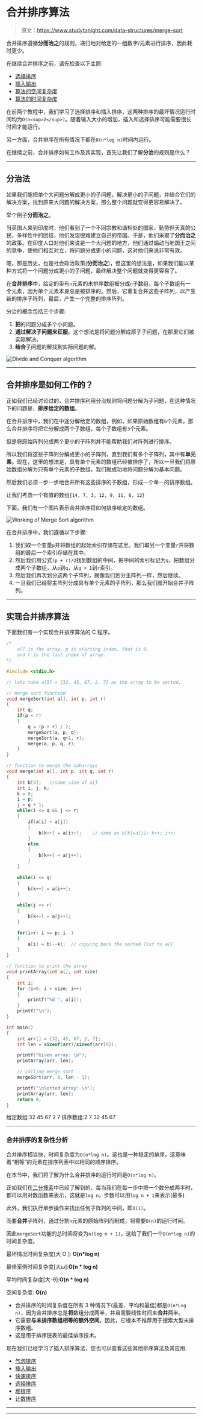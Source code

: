# 合并排序算法

> 原文：<https://www.studytonight.com/data-structures/merge-sort>

合并排序遵循**分而治之**的规则，递归地对给定的一组数字/元素进行排序，因此耗时更少。

在继续合并排序之前，请先检查以下主题:

*   [选择排序](selection-sorting)
*   [插入输出](insertion-sorting)
*   [算法的空间复杂度](space-complexity-of-algorithms)
*   [算法的时间复杂度](time-complexity-of-algorithms)

在前两个教程中，我们学习了选择排序和插入排序，这两种排序的最坏情况运行时间均为`O(n<sup>2</sup>)`。随着输入大小的增加，插入和选择排序可能需要很长时间才能运行。

另一方面，合并排序在所有情况下都在`O(n*log n)`时间内运行。

在继续之前，合并排序如何工作及其实现，首先让我们了解**分治**的规则是什么？

* * *

## 分治法

如果我们能把单个大问题分解成更小的子问题，解决更小的子问题，并结合它们的解决方案，找到原来大问题的解决方案，那么整个问题就变得更容易解决了。

举个例子**分而治之**。

当英国人来到印度时，他们看到了一个不同宗教和谐相处的国家，勤劳但天真的公民，多样性中的团结，他们发现很难建立自己的帝国。于是，他们采取了**分而治之**的政策。在印度人口对他们来说是一个大问题的地方，他们通过煽动当地国王之间的竞争，使他们相互对立，将问题分成更小的问题，这对他们来说非常有效。

嗯，那是历史，也是社会政治政策(**分而治之**)，但这里的想法是，如果我们能以某种方式将一个问题分成更小的子问题，最终解决整个问题就变得更容易了。

在**合并排序**中，给定的带有`n`元素的未排序数组被分成`n`子数组，每个子数组有**一个**元素，因为单个元素本身总是被排序的。然后，它重复合并这些子阵列，以产生新的排序子阵列，最后，产生一个完整的排序阵列。

分治的概念包括三个步骤:

1.  **把**的问题分成多个小问题。
2.  **通过解决子问题来征服**。这个想法是将问题分解成原子子问题，在那里它们被实际解决。
3.  **结合**子问题的解找到实际问题的解。

![Divide and Conquer algorithm](img/29719fe7d63988246f356b903469e49a.png)

* * *

## 合并排序是如何工作的？

正如我们已经讨论过的，合并排序利用分治规则将问题分解为子问题，在这种情况下的问题是，**排序给定的数组**。

在合并排序中，我们在中途分解给定的数组，例如，如果原始数组有`6`个元素，那么合并排序将把它分解成两个子数组，每个子数组有`3`个元素。

但是将原始阵列分成两个更小的子阵列并不能帮助我们对阵列进行排序。

所以我们将这些子阵列分解成更小的子阵列，直到我们有多个子阵列，其中有**单元素**。现在，这里的想法是，具有单个元素的数组已经被排序了，所以一旦我们将原始数组分解为只有单个元素的子数组，我们就成功地将问题分解为基本问题。

然后我们必须一步一步地合并所有这些排序的子数组，形成一个单一的排序数组。

让我们考虑一个有值的数组`{14, 7, 3, 12, 9, 11, 6, 12}`

下面，我们有一个图片表示合并排序将如何排序给定的数组。

![Working of Merge Sort algorithm](img/7ef5b7e503abf2e57bb9f02561a085e7.png)

在合并排序中，我们遵循以下步骤:

1.  我们取一个变量`p`并将数组的起始索引存储在这里。我们取另一个变量`r`并将数组的最后一个索引存储在其中。
2.  然后我们用公式`(p + r)/2`找到数组的中间，把中间的索引标记为`q`，把数组分成两个子数组，从`p`到`q`，从`q + 1`到`r`索引。
3.  然后我们再次划分这两个子阵列，就像我们划分主阵列一样，然后继续。
4.  一旦我们已经将主阵列分成具有单个元素的子阵列，那么我们就开始合并子阵列。

* * *

## 实现合并排序算法

下面我们有一个实现合并排序算法的 C 程序。

```cpp
/*  
    a[] is the array, p is starting index, that is 0, 
    and r is the last index of array. 
*/

#include <stdio.h>

// lets take a[5] = {32, 45, 67, 2, 7} as the array to be sorted.

// merge sort function
void mergeSort(int a[], int p, int r)
{
    int q;
    if(p < r)
    {
        q = (p + r) / 2;
        mergeSort(a, p, q);
        mergeSort(a, q+1, r);
        merge(a, p, q, r);
    }
}

// function to merge the subarrays
void merge(int a[], int p, int q, int r)
{
    int b[5];   //same size of a[]
    int i, j, k;
    k = 0;
    i = p;
    j = q + 1;
    while(i <= q && j <= r)
    {
        if(a[i] < a[j])
        {
            b[k++] = a[i++];    // same as b[k]=a[i]; k++; i++;
        }
        else
        {
            b[k++] = a[j++];
        }
    }

    while(i <= q)
    {
        b[k++] = a[i++];
    }

    while(j <= r)
    {
        b[k++] = a[j++];
    }

    for(i=r; i >= p; i--)
    {
        a[i] = b[--k];  // copying back the sorted list to a[]
    } 
}

// function to print the array
void printArray(int a[], int size)
{
    int i;
    for (i=0; i < size; i++)
    {
        printf("%d ", a[i]);
    }
    printf("\n");
}

int main()
{
    int arr[] = {32, 45, 67, 2, 7};
    int len = sizeof(arr)/sizeof(arr[0]);

    printf("Given array: \n");
    printArray(arr, len);

    // calling merge sort
    mergeSort(arr, 0, len - 1);

    printf("\nSorted array: \n");
    printArray(arr, len);
    return 0;
}
```

给定数组:32 45 67 2 7 排序数组:2 7 32 45 67

* * *

### 合并排序的复杂性分析

合并排序相当快，时间复杂度为`O(n*log n)`。这也是一种稳定的排序，这意味着“相等”的元素在排序列表中以相同的顺序排序。

在本节中，我们将了解为什么合并排序的运行时间是`O(n*log n)`。

正如我们在[二分搜索](binary-search-algorithm)中已经了解到的，每当我们在每一步中把一个数分成两半时，都可以用对数函数来表示，这就是`log n`，步数可以用`log n + 1`来表示(最多)

此外，我们执行单步操作来找出任何子阵列的中间，即`O(1)`。

而要**合并**子阵列，通过分割`n`元素的原始阵列而制成，将需要`O(n)`的运行时间。

因此`mergeSort`功能的总时间将变为`n(log n + 1)`，这给了我们一个`O(n*log n)`的时间复杂度。

最坏情况时间复杂度[大 O ]: **O(n*log n)**

最佳案例时间复杂度[大ω]:**O(n * log n)**

平均时间复杂度[大-θ]:**O(n * log n)**

空间复杂度: **O(n)**

*   合并排序的时间复杂度在所有 3 种情况下(最差、平均和最佳)都是`O(n*Log n)`，因为合并排序总是**将**数组分成两半，并且需要线性时间来**合并**两半。
*   它需要**与未排序数组相等的额外空间**。因此，它根本不推荐用于搜索大型未排序数组。
*   这是用于排序链表的最佳排序技术。

现在我们已经学习了插入排序算法，您也可以查看这些其他排序算法及其应用:

*   [气泡排序](bubble-sort)
*   [插入输出](insertion-sorting)
*   [快速排序](quick-sort)
*   [选择排序](selection-sorting)
*   [堆排序](heap-sort)
*   [计数排序](counting-sort)

* * *

* * *